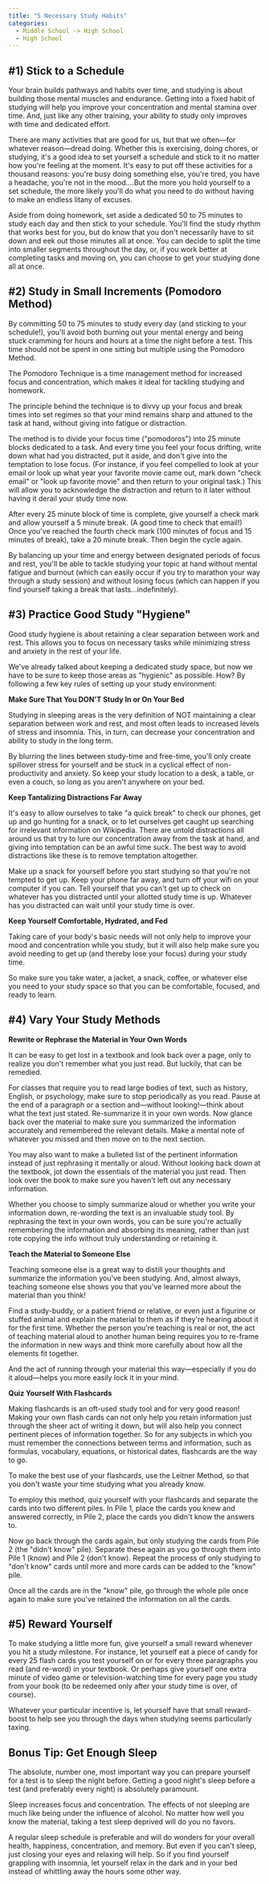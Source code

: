 ```yaml
---
title: "5 Necessary Study Habits"
categories:
  - Middle School -> High School
  - High School
---
```


<!---
<audio controls>
  <source src="horse.ogg" type="audio/ogg">
  <source src="horse.mp3" type="audio/mpeg">
</audio>
--->

<h2><b>#1) Stick to a Schedule</b></h2>

<p>Your brain builds pathways and habits over time, and studying is about building those mental muscles and endurance. Getting into a fixed habit of studying will help you improve your concentration and mental stamina over time. And, just like any other training, your ability to study only improves with time and dedicated effort.

There are many activities that are good for us, but that we often—for whatever reason—dread doing. Whether this is exercising, doing chores, or studying, it's a good idea to set yourself a schedule and stick to it no matter how you're feeling at the moment. It's easy to put off these activities for a thousand reasons: you're busy doing something else, you're tired, you have a headache, you're not in the mood.…But the more you hold yourself to a set schedule, the more likely you'll do what you need to do without having to make an endless litany of excuses.

Aside from doing homework, set aside a dedicated 50 to 75 minutes to study each day and then stick to your schedule. You'll find the study rhythm that works best for you, but do know that you don't necessarily have to sit down and eek out those minutes all at once. You can decide to split the time into smaller segments throughout the day, or, if you work better at completing tasks and moving on, you can choose to get your studying done all at once.</p>

<h2><b>#2) Study in Small Increments (Pomodoro Method)</b></h2>

<p>By committing 50 to 75 minutes to study every day (and sticking to your schedule!), you'll avoid both burning out your mental energy and being stuck cramming for hours and hours at a time the night before a test. This time should not be spent in one sitting but multiple using the Pomodoro Method.

The Pomodoro Technique is a time management method for increased focus and concentration, which makes it ideal for tackling studying and homework.

The principle behind the technique is to divvy up your focus and break times into set regimes so that your mind remains sharp and attuned to the task at hand, without giving into fatigue or distraction.

The method is to divide your focus time ("pomodoros") into 25 minute blocks dedicated to a task. And every time you feel your focus drifting, write down what had you distracted, put it aside, and don't give into the temptation to lose focus. (For instance, if you feel compelled to look at your email or look up what year your favorite movie came out, mark down "check email" or "look up favorite movie" and then return to your original task.) This will allow you to acknowledge the distraction and return to it later without having it derail your study time now.

After every 25 minute block of time is complete, give yourself a check mark and allow yourself a 5 minute break. (A good time to check that email!) Once you've reached the fourth check mark (100 minutes of focus and 15 minutes of break), take a 20 minute break. Then begin the cycle again.

By balancing up your time and energy between designated periods of focus and rest, you'll be able to tackle studying your topic at hand without mental fatigue and burnout (which can easily occur if you try to marathon your way through a study session) and without losing focus (which can happen if you find yourself taking a break that lasts...indefinitely). </p>

<h2><b>#3) Practice Good Study "Hygiene"</b></h2>
Good study hygiene is about retaining a clear separation between work and rest. This allows you to focus on necessary tasks while minimizing stress and anxiety in the rest of your life.

We've already talked about keeping a dedicated study space, but now we have to be sure to keep those areas as "hygienic" as possible. How? By following a few key rules of setting up your study environment:

<b>Make Sure That You DON'T Study In or On Your Bed</b>

Studying in sleeping areas is the very definition of NOT maintaining a clear separation between work and rest, and most often leads to increased levels of stress and insomnia. This, in turn, can decrease your concentration and ability to study in the long term.

By blurring the lines between study-time and free-time, you'll only create spillover stress for yourself and be stuck in a cyclical effect of non-productivity and anxiety. So keep your study location to a desk, a table, or even a couch, so long as you aren't anywhere on your bed.

<b>Keep Tantalizing Distractions Far Away</b>

It's easy to allow ourselves to take "a quick break" to check our phones, get up and go hunting for a snack, or to let ourselves get caught up searching for irrelevant information on Wikipedia. There are untold distractions all around us that try to lure our concentration away from the task at hand, and giving into temptation can be an awful time suck. The best way to avoid distractions like these is to remove temptation altogether.

Make up a snack for yourself before you start studying so that you're not tempted to get up. Keep your phone far away, and turn off your wifi on your computer if you can. Tell yourself that you can't get up to check on whatever has you distracted until your allotted study time is up. Whatever has you distracted can wait until your study time is over.

<b>Keep Yourself Comfortable, Hydrated, and Fed</b>

Taking care of your body's basic needs will not only help to improve your mood and concentration while you study, but it will also help make sure you avoid needing to get up (and thereby lose your focus) during your study time.

So make sure you take water, a jacket, a snack, coffee, or whatever else you need to your study space so that you can be comfortable, focused, and ready to learn.

<h2><b>#4) Vary Your Study Methods</b></h2>

<b>Rewrite or Rephrase the Material in Your Own Words</b>

It can be easy to get lost in a textbook and look back over a page, only to realize you don't remember what you just read. But luckily, that can be remedied.

For classes that require you to read large bodies of text, such as history, English, or psychology, make sure to stop periodically as you read. Pause at the end of a paragraph or a section and—without looking!—think about what the text just stated. Re-summarize it in your own words. Now glance back over the material to make sure you summarized the information accurately and remembered the relevant details. Make a mental note of whatever you missed and then move on to the next section.

You may also want to make a bulleted list of the pertinent information instead of just rephrasing it mentally or aloud. Without looking back down at the textbook, jot down the essentials of the material you just read. Then look over the book to make sure you haven't left out any necessary information.

Whether you choose to simply summarize aloud or whether you write your information down, re-wording the text is an invaluable study tool. By rephrasing the text in your own words, you can be sure you're actually remembering the information and absorbing its meaning, rather than just rote copying the info without truly understanding or retaining it.

<b>Teach the Material to Someone Else</b>

Teaching someone else is a great way to distill your thoughts and summarize the information you've been studying. And, almost always, teaching someone else shows you that you've learned more about the material than you think!

Find a study-buddy, or a patient friend or relative, or even just a figurine or stuffed animal and explain the material to them as if they're hearing about it for the first time. Whether the person you're teaching is real or not, the act of teaching material aloud to another human being requires you to re-frame the information in new ways and think more carefully about how all the elements fit together.

And the act of running through your material this way—especially if you do it aloud—helps you more easily lock it in your mind.

<b>Quiz Yourself With Flashcards</b>

Making flashcards is an oft-used study tool and for very good reason! Making your own flash cards can not only help you retain information just through the sheer act of writing it down, but will also help you connect pertinent pieces of information together. So for any subjects in which you must remember the connections between terms and information, such as formulas, vocabulary, equations, or historical dates, flashcards are the way to go.

To make the best use of your flashcards, use the Leitner Method, so that you don't waste your time studying what you already know.

To employ this method, quiz yourself with your flashcards and separate the cards into two different piles. In Pile 1, place the cards you knew and answered correctly, in Pile 2, place the cards you didn't know the answers to.

Now go back through the cards again, but only studying the cards from Pile 2 (the "didn't know" pile). Separate these again as you go through them into Pile 1 (know) and Pile 2 (don't know). Repeat the process of only studying to "don't know" cards until more and more cards can be added to the "know" pile.

Once all the cards are in the "know" pile, go through the whole pile once again to make sure you've retained the information on all the cards.

<h2><b>#5) Reward Yourself</b></h2>

<p>To make studying a little more fun, give yourself a small reward whenever you hit a study milestone. For instance, let yourself eat a piece of candy for every 25 flash cards you test yourself on or for every three paragraphs you read (and re-word) in your textbook. Or perhaps give yourself one extra minute of video game or television-watching time for every page you study from your book (to be redeemed only after your study time is over, of course).

Whatever your particular incentive is, let yourself have that small reward-boost to help see you through the days when studying seems particularly taxing.</p>

<h2><b>Bonus Tip: Get Enough Sleep</b></h2>

<p>The absolute, number one, most important way you can prepare yourself for a test is to sleep the night before. Getting a good night's sleep before a test (and preferably every night) is absolutely paramount.

Sleep increases focus and concentration. The effects of not sleeping are much like being under the influence of alcohol. No matter how well you know the material, taking a test sleep deprived will do you no favors.

A regular sleep schedule is preferable and will do wonders for your overall health, happiness, concentration, and memory. But even if you can't sleep, just closing your eyes and relaxing will help. So if you find yourself grappling with insomnia, let yourself relax in the dark and in your bed instead of whittling away the hours some other way.</p>





